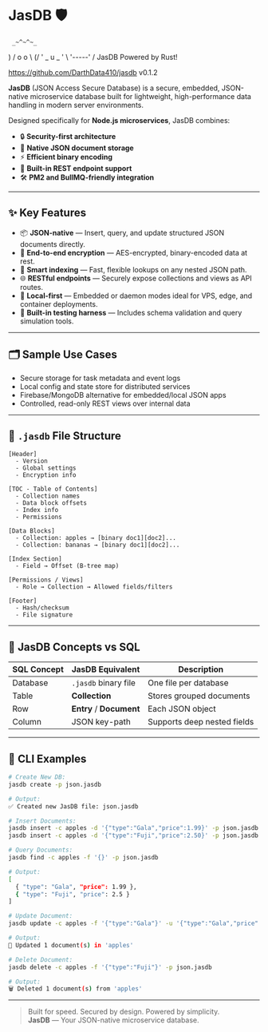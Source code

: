 # JasDB 🛡️

     _~^~^~_
 \) /  o o  \ (/ 
  ' _   u   _ '
   \ '-----' /
      JasDB
 Powered by Rust!

 https://github.com/DarthData410/jasdb
 v0.1.2

**JasDB** (JSON Access Secure Database) is a secure, embedded, JSON-native microservice database built for lightweight, high-performance data handling in modern server environments.

Designed specifically for **Node.js microservices**, JasDB combines:

- 🔒 **Security-first architecture**
- 🧩 **Native JSON document storage**
- ⚡ **Efficient binary encoding**
- 🧵 **Built-in REST endpoint support**
- 🛠️ **PM2 and BullMQ-friendly integration**

---

## ✨ Key Features

- 📦 **JSON-native** — Insert, query, and update structured JSON documents directly.
- 🔐 **End-to-end encryption** — AES-encrypted, binary-encoded data at rest.
- 🧠 **Smart indexing** — Fast, flexible lookups on any nested JSON path.
- 🌐 **RESTful endpoints** — Securely expose collections and views as API routes.
- 🧰 **Local-first** — Embedded or daemon modes ideal for VPS, edge, and container deployments.
- 🧪 **Built-in testing harness** — Includes schema validation and query simulation tools.

---

## 🗂️ Sample Use Cases

- Secure storage for task metadata and event logs
- Local config and state store for distributed services
- Firebase/MongoDB alternative for embedded/local JSON apps
- Controlled, read-only REST views over internal data

---

## 🚀 `.jasdb` File Structure

```
[Header]
  - Version
  - Global settings
  - Encryption info

[TOC - Table of Contents]
  - Collection names
  - Data block offsets
  - Index info
  - Permissions

[Data Blocks]
  - Collection: apples → [binary doc1][doc2]...
  - Collection: bananas → [binary doc1][doc2]...

[Index Section]
  - Field → Offset (B-tree map)

[Permissions / Views]
  - Role → Collection → Allowed fields/filters

[Footer]
  - Hash/checksum
  - File signature
```

---

## 📘 JasDB Concepts vs SQL

| SQL Concept | JasDB Equivalent         | Description                      |
|-------------|---------------------------|----------------------------------|
| Database    | `.jasdb` binary file      | One file per database            |
| Table       | **Collection**            | Stores grouped documents         |
| Row         | **Entry** / **Document**  | Each JSON object                 |
| Column      | JSON key-path             | Supports deep nested fields      |

---

## 🧪 CLI Examples

```bash
# Create New DB:
jasdb create -p json.jasdb

# Output:
✅ Created new JasDB file: json.jasdb
```

```bash
# Insert Documents:
jasdb insert -c apples -d '{"type":"Gala","price":1.99}' -p json.jasdb
jasdb insert -c apples -d '{"type":"Fuji","price":2.50}' -p json.jasdb
```

```bash
# Query Documents:
jasdb find -c apples -f '{}' -p json.jasdb

# Output:
[
  { "type": "Gala", "price": 1.99 },
  { "type": "Fuji", "price": 2.5 }
]
```

```bash
# Update Document:
jasdb update -c apples -f '{"type":"Gala"}' -u '{"type":"Gala","price":2.25}' -p json.jasdb

# Output:
🔄 Updated 1 document(s) in 'apples'
```

```bash
# Delete Document:
jasdb delete -c apples -f '{"type":"Fuji"}' -p json.jasdb

# Output:
🗑️ Deleted 1 document(s) from 'apples'
```

---

> Built for speed. Secured by design. Powered by simplicity.  
> **JasDB** — Your JSON-native microservice database.